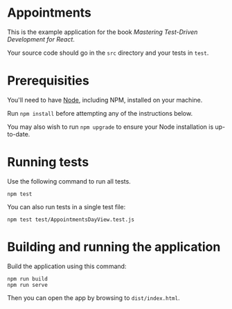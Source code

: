 # Appointments

This is the example application for the book _Mastering Test-Driven Development for React_.

Your source code should go in the `src` directory and your tests in `test`.

# Prerequisities

You'll need to have [Node](http://nodejs.org), including NPM, installed on your machine.

Run `npm install` before attempting any of the instructions below.

You may also wish to run `npm upgrade` to ensure your Node installation is up-to-date.

# Running tests

Use the following command to run all tests.

    npm test

You can also run tests in a single test file:

    npm test test/AppointmentsDayView.test.js

# Building and running the application

Build the application using this command:

    npm run build 
    npm run serve

Then you can open the app by browsing to `dist/index.html`.
